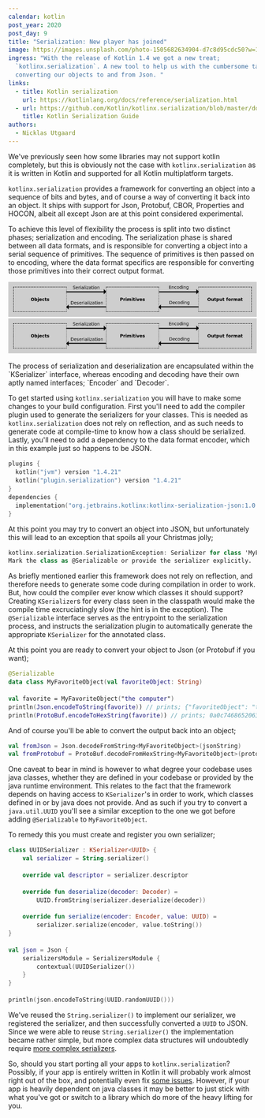 ```yaml
---
calendar: kotlin
post_year: 2020
post_day: 9
title: "Serialization: New player has joined"
image: https://images.unsplash.com/photo-1505682634904-d7c8d95cdc50?w=1226&h=400&fit=crop&crop=edges
ingress: "With the release of Kotlin 1.4 we got a new treat;
  `kotlinx.serialization`. A new tool to help us with the cumbersome task of
  converting our objects to and from Json. "
links:
  - title: Kotlin serialization
    url: https://kotlinlang.org/docs/reference/serialization.html
  - url: https://github.com/Kotlin/kotlinx.serialization/blob/master/docs/serialization-guide.md
    title: Kotlin Serialization Guide
authors:
  - Nicklas Utgaard
---
```

We've previously seen how some libraries may not support kotlin completely, but this is obviously not the case with `kotlinx.serialization` as it is written in Kotlin and supported for all Kotlin multiplatform targets.

`kotlinx.serialization` provides a framework for converting an object into a sequence of bits and bytes, and of course a way of converting it back into an object. It ships with support for Json, Protobuf, CBOR, Properties and HOCON, albeit all except Json are at this point considered experimental. 

To achieve this level of flexibility the process is split into two distinct phases; serialization and encoding. The serialization phase is shared between all data formats, and is responsible for converting a object into a serial sequence of primitives. The sequence of primitives is then passed on to encoding, where the data format specifics are responsible for converting those primitives into their correct output format.

<p>
<img class="light-theme-image" src="https://github.com/nutgaard/gc-illu/raw/master/img/serialization-light.png" alt="The anatomy of the heap (eden, survivor, and tenured space)."/>
<img class="dark-theme-image" src="https://github.com/nutgaard/gc-illu/raw/master/img/serialization-dark.png" alt="The anatomy of the heap (eden, survivor, and tenured space)."/>
</p>
The process of serialization and deserialization are encapsulated within the `KSerializer<T>` interface, whereas encoding and decoding have their own aptly named interfaces; `Encoder` and `Decoder`.


To get started using `kotlinx.serialization` you will have to make some changes to your build configuration. First you'll need to add the compiler plugin used to generate the serializers for your classes. This is needed as `kotlinx.serialization` does not rely on reflection, and as such needs to generate code at compile-time to know how a class should be serialized. Lastly, you'll need to add a dependency to the data format encoder, which in this example just so happens to be JSON.
```kotlin
plugins {
  kotlin("jvm") version "1.4.21"
  kotlin("plugin.serialization") version "1.4.21"
}
dependencies {
  implementation("org.jetbrains.kotlinx:kotlinx-serialization-json:1.0.1")
}
```

At this point you may try to convert an object into JSON, but unfortunately this will lead to an exception that spoils all your Christmas jolly;
```kotlin
kotlinx.serialization.SerializationException: Serializer for class 'MyFavoriteObject' is not found.
Mark the class as @Serializable or provide the serializer explicitly.
```
As briefly mentioned earlier this framework does not rely on reflection, and therefore needs to generate some code during compilation in order to work. But, how could the compiler ever know which classes it should support? Creating `KSerializer`s for every class seen in the classpath would make the compile time excruciatingly slow (the hint is in the exception). 
The `@Serializable` interface serves as the entrypoint to the serialization process, and instructs the serialization plugin to automatically generate the appropriate `KSerializer` for the annotated class. 

At this point you are ready to convert your object to Json (or Protobuf if you want);
```kotlin
@Serializable
data class MyFavoriteObject(val favoriteObject: String)

val favorite = MyFavoriteObject("the computer")
println(Json.encodeToString(favorite)) // prints; {"favoriteObject": "the computer"}
println(ProtoBuf.encodeToHexString(favorite)) // prints; 0a0c74686520636f6d7075746572
```

And of course you'll be able to convert the output back into an object;
```kotlin
val fromJson = Json.decodeFromString<MyFavoriteObject>(jsonString)
val fromProtobuf = ProtoBuf.decodeFromHexString<MyFavoriteObject>(protobufString)
```

One caveat to bear in mind is however to what degree your codebase uses java classes, whether they are defined in your codebase or provided by the java runtime environment. This relates to the fact that the framework depends on having access to `KSerializer`'s in order to work, which classes defined in or by java does not provide. And as such if you try to convert a `java.util.UUID` you'll see a similar exception to the one we got before adding `@Serializable` to `MyFavoriteObject`. 

To remedy this you must create and register you own serializer;
```kotlin
class UUIDSerializer : KSerializer<UUID> {
    val serializer = String.serializer()

    override val descriptor = serializer.descriptor
    
    override fun deserialize(decoder: Decoder) = 
        UUID.fromString(serializer.deserialize(decoder))
    
    override fun serialize(encoder: Encoder, value: UUID) = 
        serializer.serialize(encoder, value.toString())
}

val json = Json {
    serializersModule = SerializersModule {
        contextual(UUIDSerializer())
    }
}

println(json.encodeToString(UUID.randomUUID()))
```

We've reused the `String.serializer()` to implement our serializer, we registered the serializer, and then successfully converted a `UUID` to JSON. Since we were able to reuse `String.serializer()` the implementation became rather simple, but more complex data structures will undoubtedly require [more complex serializers](https://github.com/Kotlin/kotlinx.serialization/blob/master/docs/serializers.md#sequential-decoding-protocol-experimental).


So, should you start porting all your apps to `kotlinx.serialization`? Possibly, if your app is entirely written in Kotlin it will probably work almost right out of the box, and potentially even fix [some issues](https://kotlin.christmas/2020/8). However, if your app is heavily dependent on java classes it may be better to just stick with what you've got or switch to a library which do more of the heavy lifting for you.
